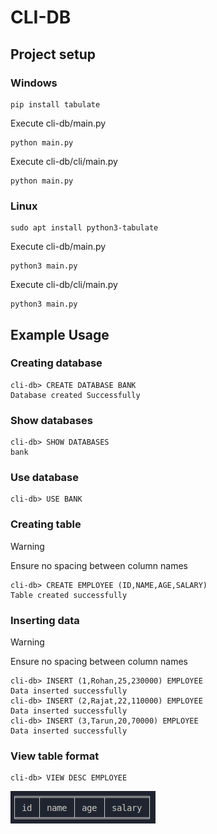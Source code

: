 # CLI-DB

## Project setup
### Windows
```
pip install tabulate
```
Execute cli-db/main.py
```
python main.py
```
Execute cli-db/cli/main.py
```
python main.py
```

### Linux
```
sudo apt install python3-tabulate
```
Execute cli-db/main.py
```
python3 main.py
```
Execute cli-db/cli/main.py
```
python3 main.py
```

## Example Usage
### Creating database
```
cli-db> CREATE DATABASE BANK
Database created Successfully
```

### Show databases
```
cli-db> SHOW DATABASES
bank
```

### Use database
```
cli-db> USE BANK
```

### Creating table
> [!WARNING]
> Ensure no spacing between column names
```
cli-db> CREATE EMPLOYEE (ID,NAME,AGE,SALARY)
Table created successfully
```


### Inserting data
> [!WARNING]
> Ensure no spacing between column names
```
cli-db> INSERT (1,Rohan,25,230000) EMPLOYEE
Data inserted successfully
cli-db> INSERT (2,Rajat,22,110000) EMPLOYEE
Data inserted successfully
cli-db> INSERT (3,Tarun,20,70000) EMPLOYEE
Data inserted successfully
```

### View table format
```
cli-db> VIEW DESC EMPLOYEE
```
![Table Description](./images/tableDesc.png)